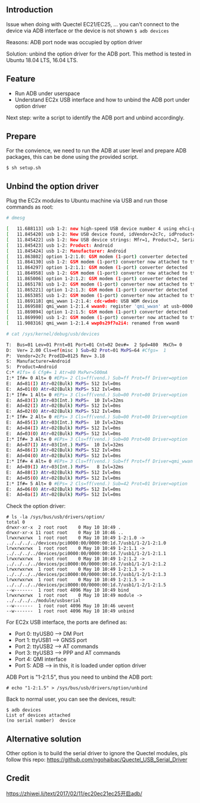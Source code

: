 ## Introduction

Issue when doing with Quectel EC21/EC25, ... you can't connect to the device via ADB interface or the device is not shown ```$ adb devices```

Reasons: ADB port node was occupied by option driver

Solution: unbind the option driver for the ADB port. This method is tested in Ubuntu 18.04 LTS, 16.04 LTS.

## Feature

- Run ADB under userspace
- Understand EC2x USB interface and how to unbind the ADB port under option driver

Next step: write a script to identify the ADB port and unbind accordingly. 

## Prepare

For the convience, we need to run the ADB at user level and prepare ADB packages, this can be done using the provided script.

```
$ sh setup.sh
```

## Unbind the option driver

Plug the EC2x modules to Ubuntu machine via USB and run those commands as root:

```bash
# dmesg

[   11.688113] usb 1-2: new high-speed USB device number 4 using ehci-pci
[   11.845420] usb 1-2: New USB device found, idVendor=2c7c, idProduct=0125, bcdDevice= 3.18
[   11.845422] usb 1-2: New USB device strings: Mfr=1, Product=2, SerialNumber=0
[   11.845423] usb 1-2: Product: Android
[   11.845424] usb 1-2: Manufacturer: Android
[   11.863802] option 1-2:1.0: GSM modem (1-port) converter detected
[   11.864130] usb 1-2: GSM modem (1-port) converter now attached to ttyUSB0
[   11.864297] option 1-2:1.1: GSM modem (1-port) converter detected
[   11.864958] usb 1-2: GSM modem (1-port) converter now attached to ttyUSB1
[   11.865006] option 1-2:1.2: GSM modem (1-port) converter detected
[   11.865178] usb 1-2: GSM modem (1-port) converter now attached to ttyUSB2
[   11.865221] option 1-2:1.3: GSM modem (1-port) converter detected
[   11.865385] usb 1-2: GSM modem (1-port) converter now attached to ttyUSB3
[   11.869118] qmi_wwan 1-2:1.4: cdc-wdm0: USB WDM device
[   11.869588] qmi_wwan 1-2:1.4 wwan0: register 'qmi_wwan' at usb-0000:00:1d.7-2, WWAN/QMI device, d6:0a:73:76:e8:7e
[   11.869894] option 1-2:1.5: GSM modem (1-port) converter detected
[   11.869990] usb 1-2: GSM modem (1-port) converter now attached to ttyUSB4
[   11.908316] qmi_wwan 1-2:1.4 wwp0s29f7u2i4: renamed from wwan0
```

```bash
# cat /sys/kernel/debug/usb/devices

T:  Bus=01 Lev=01 Prnt=01 Port=01 Cnt=02 Dev#=  2 Spd=480  MxCh= 0
D:  Ver= 2.00 Cls=ef(misc ) Sub=02 Prot=01 MxPS=64 #Cfgs=  1
P:  Vendor=2c7c ProdID=0125 Rev= 3.18
S:  Manufacturer=Android
S:  Product=Android
C:* #Ifs= 6 Cfg#= 1 Atr=80 MxPwr=500mA
I:* If#= 0 Alt= 0 #EPs= 2 Cls=ff(vend.) Sub=ff Prot=ff Driver=option
E:  Ad=81(I) Atr=02(Bulk) MxPS= 512 Ivl=0ms
E:  Ad=01(O) Atr=02(Bulk) MxPS= 512 Ivl=0ms
I:* If#= 1 Alt= 0 #EPs= 3 Cls=ff(vend.) Sub=00 Prot=00 Driver=option
E:  Ad=83(I) Atr=03(Int.) MxPS=  10 Ivl=32ms
E:  Ad=82(I) Atr=02(Bulk) MxPS= 512 Ivl=0ms
E:  Ad=02(O) Atr=02(Bulk) MxPS= 512 Ivl=0ms
I:* If#= 2 Alt= 0 #EPs= 3 Cls=ff(vend.) Sub=00 Prot=00 Driver=option
E:  Ad=85(I) Atr=03(Int.) MxPS=  10 Ivl=32ms
E:  Ad=84(I) Atr=02(Bulk) MxPS= 512 Ivl=0ms
E:  Ad=03(O) Atr=02(Bulk) MxPS= 512 Ivl=0ms
I:* If#= 3 Alt= 0 #EPs= 3 Cls=ff(vend.) Sub=00 Prot=00 Driver=option
E:  Ad=87(I) Atr=03(Int.) MxPS=  10 Ivl=32ms
E:  Ad=86(I) Atr=02(Bulk) MxPS= 512 Ivl=0ms
E:  Ad=04(O) Atr=02(Bulk) MxPS= 512 Ivl=0ms
I:* If#= 4 Alt= 0 #EPs= 3 Cls=ff(vend.) Sub=ff Prot=ff Driver=qmi_wwan
E:  Ad=89(I) Atr=03(Int.) MxPS=   8 Ivl=32ms
E:  Ad=88(I) Atr=02(Bulk) MxPS= 512 Ivl=0ms
E:  Ad=05(O) Atr=02(Bulk) MxPS= 512 Ivl=0ms
I:* If#= 5 Alt= 0 #EPs= 2 Cls=ff(vend.) Sub=42 Prot=01 Driver=option
E:  Ad=06(O) Atr=02(Bulk) MxPS= 512 Ivl=0ms
E:  Ad=8a(I) Atr=02(Bulk) MxPS= 512 Ivl=0ms

```
Check the option driver:

```
# ls -la /sys/bus/usb/drivers/option/
total 0
drwxr-xr-x  2 root root    0 May 10 10:49 .
drwxr-xr-x 11 root root    0 May 10 10:46 ..
lrwxrwxrwx  1 root root    0 May 10 10:49 1-2:1.0 -> ../../../../devices/pci0000:00/0000:00:1d.7/usb1/1-2/1-2:1.0
lrwxrwxrwx  1 root root    0 May 10 10:49 1-2:1.1 -> ../../../../devices/pci0000:00/0000:00:1d.7/usb1/1-2/1-2:1.1
lrwxrwxrwx  1 root root    0 May 10 10:49 1-2:1.2 -> ../../../../devices/pci0000:00/0000:00:1d.7/usb1/1-2/1-2:1.2
lrwxrwxrwx  1 root root    0 May 10 10:49 1-2:1.3 -> ../../../../devices/pci0000:00/0000:00:1d.7/usb1/1-2/1-2:1.3
lrwxrwxrwx  1 root root    0 May 10 10:49 1-2:1.5 -> ../../../../devices/pci0000:00/0000:00:1d.7/usb1/1-2/1-2:1.5
--w-------  1 root root 4096 May 10 10:49 bind
lrwxrwxrwx  1 root root    0 May 10 10:49 module -> ../../../../module/usbserial
--w-------  1 root root 4096 May 10 10:46 uevent
--w-------  1 root root 4096 May 10 10:49 unbind
```

For EC2x USB interface, the ports are defined as:
- Port 0: ttyUSB0 --> DM Port
- Port 1: ttyUSB1 --> GNSS port
- Port 2: ttyUSB2 --> AT commands
- Port 3: ttyUSB3 --> PPP and AT commands
- Port 4: QMI interface
- Port 5: ADB --> in this, it is loaded under option driver

ADB Port is "1-2:1.5", thus you need to unbind the ADB port:

```
# echo "1-2:1.5" > /sys/bus/usb/drivers/option/unbind
```

Back to normal user, you can see the devices, result:

```
$ adb devices
List of devices attached
(no serial number)	device
```

## Alternative solution

Other option is to build the serial driver to ignore the Quectel modules, pls follow this repo: https://github.com/ngohaibac/Quectel_USB_Serial_Driver

## Credit

https://zhiwei.li/text/2017/02/11/ec20ec21ec25开启adb/ 